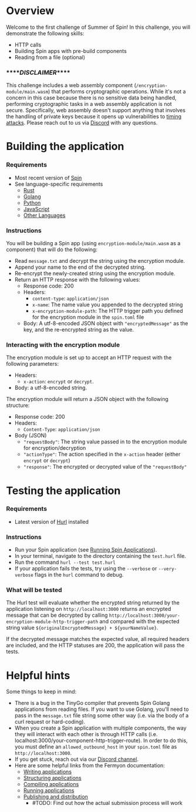 # Overview 

Welcome to the first challenge of Summer of Spin! In this challenge, you will demonstrate the following skills:

- HTTP calls
- Building Spin apps with pre-build components
- Reading from a file (optional)

### \*\*\*\**DISCLAIMER*\*\*\*\*

This challenge includes a web assembly component (`/encryption-module/main.wasm`) that performs cryptographic operations. While it's not a concern in this case because there is no sensitive data being handled, performing cryptographic tasks in a web assembly application is not secure. Specifically, web assembly doesn't support anything that involves the handling of private keys because it opens up vulnerabilities to [timing attacks](https://en.m.wikipedia.org/wiki/Timing_attack). Please reach out to us via [Discord](https://www.fermyon.com/blog/fermyon-discord) with any questions. 

# Building the application

### Requirements

- Most recent version of [Spin](https://developer.fermyon.com/spin/v2/install)
- See language-specific requirements
    - [Rust](https://developer.fermyon.com/spin/v2/rust-components)
    - [Golang](https://developer.fermyon.com/spin/v2/go-components)
    - [Python](https://developer.fermyon.com/spin/v2/python-components)
    - [JavaScript](https://developer.fermyon.com/spin/v2/javascript-components)
    - [Other Languages](https://developer.fermyon.com/spin/v2/other-languages)

### Instructions

You will be building a Spin app (using `encryption-module/main.wasm` as a component) that will do the following:

- Read `message.txt` and decrypt the string using the encryption module.
- Append your name to the end of the decrypted string.
- Re-encrypt the newly-created string using the encryption module.
- Return an HTTP response with the following values:
    - Response code: 200
    - Headers:
        - `content-type`: `application/json`
        - `x-name`: The name value you appended to the decrypted string
        - `x-encryption-module-path`: The HTTP trigger path you defined for the encryption module in the `spin.toml` file
    - Body: A utf-8-encoded JSON object with `"encryptedMessage"` as the key, and the re-encrypted string as the value.

### Interacting with the encryption module

The encryption module is set up to accept an HTTP request with the following parameters: 

- Headers:
    - `x-action`: `encrypt` or `decrypt`. 
- Body: a utf-8-encoded string.

The encryption module will return a JSON object with the following structure:
- Response code: 200
- Headers:
    - `Content-Type`: `application/json`
- Body (JSON)
    - `"requestBody"`: The string value passed in to the encryption module for encryption/decryption
    - `"actionType"`: The action specified in the `x-action` header (either `encrypt` or `decrypt`)
    - `"response"`: The encrypted or decrypted value of the `"requestBody"`

# Testing the application

### Requirements
- Latest version of [Hurl](https://hurl.dev/) installed

### Instructions

- Run your Spin application (see [Running Spin Applications](https://developer.fermyon.com/spin/v2/running-apps)). 
- In your terminal, navigate to the directory containing the `test.hurl` file. 
- Run the command `hurl --test test.hurl`
- If your application fails the tests, try using the `--verbose` or `--very-verbose` flags in the `hurl` command to debug.

### What will be tested

The Hurl test will evaluate whether the encrypted string returned by the application listening on `http://localhost:3000` returns an encrypted message that can be decrypted by calling `http://localhost:3000/your-encryption-module-http-trigger-path` and compared with the expected string value `${originalEncryptedMessage} + ${yourNameValue}`. 

If the decrypted message matches the expected value, all required headers are included, and the HTTP statuses are 200, the application will pass the tests.

# Helpful hints

Some things to keep in mind:
- There is a bug in the TinyGo compiler that prevents Spin Golang applications from reading files. If you want to use Golang, you'll need to pass in the `message.txt` file string some other way (i.e. via the body of a curl request or hard-coding).
- When you create a Spin application with multiple components, the way they will interact with each other is through HTTP calls (i.e. localhost:3000/your-component-http-trigger-route). In order to do this, you must define an `allowed_outbound_host` in your `spin.toml` file as `http://localhost:3000`.
- If you get stuck, reach out via our [Discord channel](https://www.fermyon.com/blog/fermyon-discord).
- Here are some helpful links from the Fermyon documentation:
    - [Writing applications](https://developer.fermyon.com/spin/v2/writing-apps)
    - [Structuring applications](https://developer.fermyon.com/spin/v2/spin-application-structure)
    - [Compiling applications](https://developer.fermyon.com/spin/v2/build)
    - [Running applications](https://developer.fermyon.com/spin/v2/running-apps)
    - [Publishing and distribution](https://developer.fermyon.com/spin/v2/distributing-apps)
        - #TODO: Find out how the actual submission process will work